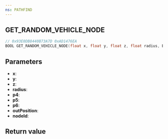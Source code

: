 ```yaml
---
ns: PATHFIND
---
```

## GET_RANDOM_VEHICLE_NODE

```c
// 0x93E0DB8440B73A7D 0xAD1476EA
BOOL GET_RANDOM_VEHICLE_NODE(float x, float y, float z, float radius, BOOL p4, BOOL p5, BOOL p6, Vector3* outPosition, int* nodeId);
```


## Parameters
* **x**: 
* **y**: 
* **z**: 
* **radius**: 
* **p4**: 
* **p5**: 
* **p6**: 
* **outPosition**: 
* **nodeId**: 

## Return value
